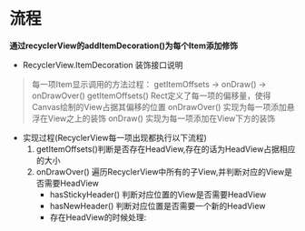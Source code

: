 # 流程

**通过recyclerView的addItemDecoration()为每个Item添加修饰**

* RecyclerView.ItemDecoration 装饰接口说明
> 每一项Item显示调用的方法过程： getItemOffsets -> onDraw() -> onDrawOver()
> getItemOffsets() Rect定义了每一项的偏移量，使得Canvas绘制的View占据其偏移的位置
> onDrawOver() 实现为每一项添加悬浮在View之上的装饰
> onDraw() 实现为每一项添加在View下方的装饰

* 实现过程(RecyclerView每一项出现都执行以下流程)
    1. getItemOffsets()判断是否存在HeadView,存在的话为HeadView占据相应的大小
    2. onDrawOver() 遍历RecyclerView中所有的子View,并判断对应的View是否需要HeadView
         * hasStickyHeader() 判断对应位置的View是否需要HeadView
         * hasNewHeader() 判断对应位置是否需要一个新的HeadView
         * 存在HeadView的时候处理:
            